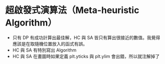 # 超啟發式演算法（Meta-heuristic Algorithm）
- 只有 DP 有成功計算出最佳解，HC 與 SA 皆只有算出很接近的數值。我覺得應該是在取隨機位置放入的函式有誤。
- HC 與 SA 有特別寫出 Algorithm 
- HC 與 SA 在畫圖時如果定義 plt.yticks 與 plt.ylim 會出錯，所以就注解掉了
